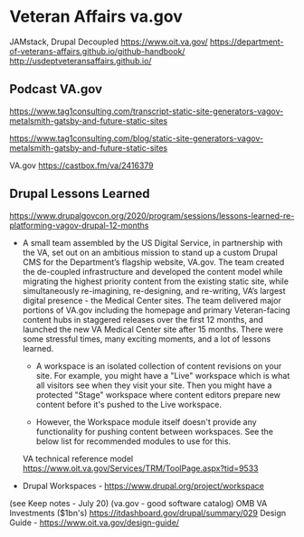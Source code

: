 

# Veteran Affairs va.gov
JAMstack, Drupal Decoupled
https://www.oit.va.gov/
https://department-of-veterans-affairs.github.io/github-handbook/
http://usdeptveteransaffairs.github.io/

## Podcast VA.gov
https://www.tag1consulting.com/transcript-static-site-generators-vagov-metalsmith-gatsby-and-future-static-sites

https://www.tag1consulting.com/blog/static-site-generators-vagov-metalsmith-gatsby-and-future-static-sites

VA.gov
https://castbox.fm/va/2416379

## Drupal Lessons Learned
https://www.drupalgovcon.org/2020/program/sessions/lessons-learned-re-platforming-vagov-drupal-12-months
- A small team assembled by the US Digital Service, in partnership with the VA, set out on an ambitious mission to stand up a custom Drupal CMS for the Department’s flagship website, VA.gov. The team created the de-coupled infrastructure and developed the content model while migrating the highest priority content from the existing static site, while simultaneously re-imagining, re-designing, and re-writing, VA’s largest digital presence - the Medical Center sites. The team delivered major portions of VA.gov including the homepage and primary Veteran-facing content hubs in staggered releases over the first 12 months, and launched the new VA Medical Center site after 15 months. There were some stressful times, many exciting moments, and a lot of lessons learned.
  - A workspace is an isolated collection of content revisions on your site. For example, you might have a "Live" workspace which is what all visitors see when they visit your site. Then you might have a protected "Stage" workspace where content editors prepare new content before it's pushed to the Live workspace.

  - However, the Workspace module itself doesn't provide any functionality for pushing content between workspaces. See the below list for recommended modules to use for this.

  VA technical reference model
https://www.oit.va.gov/Services/TRM/ToolPage.aspx?tid=9533



- Drupal Workspaces - https://www.drupal.org/project/workspace

(see Keep notes - July 20)
(va.gov - good software catalog)
OMB VA Investments ($1bn's) https://itdashboard.gov/drupal/summary/029
Design Guide - https://www.oit.va.gov/design-guide/
